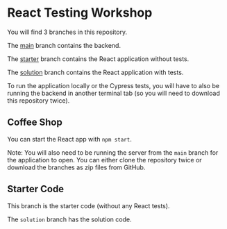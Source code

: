 # React Testing Workshop

You will find 3 branches in this repository.

The [main](https://github.com/bignerdranch/react-testing-workshop) branch contains the backend.

The [starter](https://github.com/bignerdranch/react-testing-workshop/tree/starter) branch contains the React application without tests.

The [solution](https://github.com/bignerdranch/react-testing-workshop/tree/solution) branch contains the React application with tests.

To run the application locally or the Cypress tests, you will have to also be running the backend in another terminal tab (so you will need to download this repository twice).

## Coffee Shop

You can start the React app with `npm start`.

Note: You will also need to be running the server from the `main` branch for the application to open.
You can either clone the repository twice or download the branches as zip files from GitHub.

## Starter Code

This branch is the starter code (without any React tests).

The `solution` branch has the solution code.
